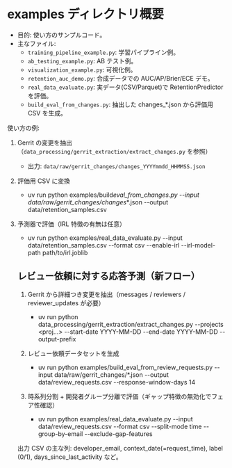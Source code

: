 # examples ディレクトリ概要

- 目的: 使い方のサンプルコード。
- 主なファイル:
  - `training_pipeline_example.py`: 学習パイプライン例。
  - `ab_testing_example.py`: AB テスト例。
  - `visualization_example.py`: 可視化例。
  - `retention_auc_demo.py`: 合成データでの AUC/AP/Brier/ECE デモ。
  - `real_data_evaluate.py`: 実データ(CSV/Parquet)で RetentionPredictor を評価。
  - `build_eval_from_changes.py`: 抽出した changes\_\*.json から評価用 CSV を生成。

使い方の例:

1. Gerrit の変更を抽出（`data_processing/gerrit_extraction/extract_changes.py` を参照）

   - 出力: `data/raw/gerrit_changes/changes_YYYYmmdd_HHMMSS.json`

2. 評価用 CSV に変換

   - uv run python examples/build*eval_from_changes.py --input data/raw/gerrit_changes/changes*\*.json --output data/retention_samples.csv

3. 予測器で評価（IRL 特徴の有無は任意）

   - uv run python examples/real_data_evaluate.py --input data/retention_samples.csv --format csv --enable-irl --irl-model-path path/to/irl.joblib

   ## レビュー依頼に対する応答予測（新フロー）

   1. Gerrit から詳細つき変更を抽出（messages / reviewers / reviewer_updates が必要）

      - uv run python data_processing/gerrit_extraction/extract_changes.py --projects <proj...> --start-date YYYY-MM-DD --end-date YYYY-MM-DD --output-prefix <prefix>

   2. レビュー依頼データセットを生成

      - uv run python examples/build_eval_from_review_requests.py --input data/raw/gerrit_changes/<prefix>\*.json --output data/review_requests.csv --response-window-days 14

   3. 時系列分割 + 開発者グループ分離で評価（ギャップ特徴の無効化でフェア性確認）

      - uv run python examples/real_data_evaluate.py --input data/review_requests.csv --format csv --split-mode time --group-by-email --exclude-gap-features

   出力 CSV の主な列: developer_email, context_date(=request_time), label (0/1), days_since_last_activity など。
